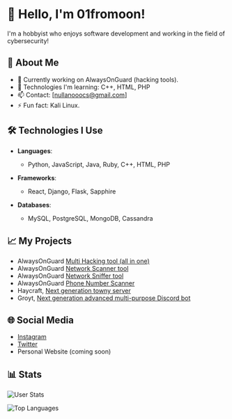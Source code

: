 # 👋 Hello, I'm 01fromoon!

I'm a hobbyist who enjoys software development and working in the field of cybersecurity!

## 🚀 About Me

- 🔭 Currently working on AlwaysOnGuard (hacking tools).
- 🌱 Technologies I'm learning: C++, HTML, PHP
- 📫 Contact: [nullanooocs@gmail.com]
- ⚡ Fun fact: Kali Linux.

## 🛠️ Technologies I Use

- **Languages**: 
  - Python, JavaScript, Java, Ruby, C++, HTML, PHP
  
- **Frameworks**: 
  - React, Django, Flask, Sapphire
  
- **Databases**: 
  - MySQL, PostgreSQL, MongoDB, Cassandra

## 📈 My Projects

- AlwaysOnGuard [Multi Hacking tool (all in one)](https://github.com/01fromoon/alwaysonguard-multi-hacking)
- AlwaysOnGuard [Network Scanner tool](https://github.com/01fromoon/alwaysonguard-network-scanner)
- AlwaysOnGuard [Network Sniffer tool](https://github.com/01fromoon/alwaysonguard-sniffer)
- AlwaysOnGuard [Phone Number Scanner](https://github.com/01fromoon/alwaysonguard-phonescanner)
- Haycraft, [Next generation towny server](www.haycraft.net)
- Groyt, [Next generation advanced multi-purpose Discord bot](https://discord.gg/T5jswCss)

## 🌐 Social Media

- [Instagram](https://www.instagram.com/barisaydn666/)
- [Twitter](https://x.com/nullanooo)
- Personal Website (coming soon)

## 📊 Stats

![User Stats](https://github-readme-stats.vercel.app/api?username=01fromoon&show_icons=true&theme=radical)

![Top Languages](https://github-readme-stats.vercel.app/api/top-langs/?username=01fromoon&layout=compact&theme=radical)
